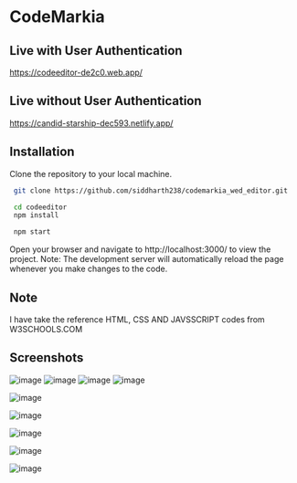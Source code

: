 
# CodeMarkia
## Live with User Authentication
 https://codeeditor-de2c0.web.app/
 
## Live without User Authentication
 https://candid-starship-dec593.netlify.app/
## Installation

Clone the repository to your local machine.

```bash
 git clone https://github.com/siddharth238/codemarkia_wed_editor.git
```
    

```bash
 cd codeeditor
 npm install
```
```bash
 npm start
```
Open your browser and navigate to http://localhost:3000/ to view the project.
Note: The development server will automatically reload the page whenever you make changes to the code.

## Note
I have take the reference HTML, CSS AND JAVSSCRIPT codes from W3SCHOOLS.COM

## Screenshots

![image](https://user-images.githubusercontent.com/62851444/217903092-eb2e9fdb-7d7a-48b8-82ca-75fba38281e0.png)
![image](https://user-images.githubusercontent.com/62851444/217903708-7c084292-c4d3-4687-b4ee-73f8272e5894.png)
![image](https://user-images.githubusercontent.com/62851444/217903758-dca0f375-4a0e-4af5-a214-c74654d2b1db.png)
![image](https://user-images.githubusercontent.com/62851444/217903826-574a30f4-af64-42d8-a247-e7a68e038485.png)

![image](https://user-images.githubusercontent.com/62851444/217779635-9e4886a3-e0a8-4548-9a16-fa826c6ef2bd.png)

![image](https://user-images.githubusercontent.com/62851444/217779712-33228df7-a3af-4853-9398-0641190798e1.png)

![image](https://user-images.githubusercontent.com/62851444/217779812-5c2f9c2c-b116-44bc-a769-5723fbf09154.png)

![image](https://user-images.githubusercontent.com/62851444/217779889-4294ee9b-c12a-4970-b2c5-18f294726e1f.png)

![image](https://user-images.githubusercontent.com/62851444/217780314-0a11c4aa-9d80-47ab-b733-0e1165bcb862.png)



